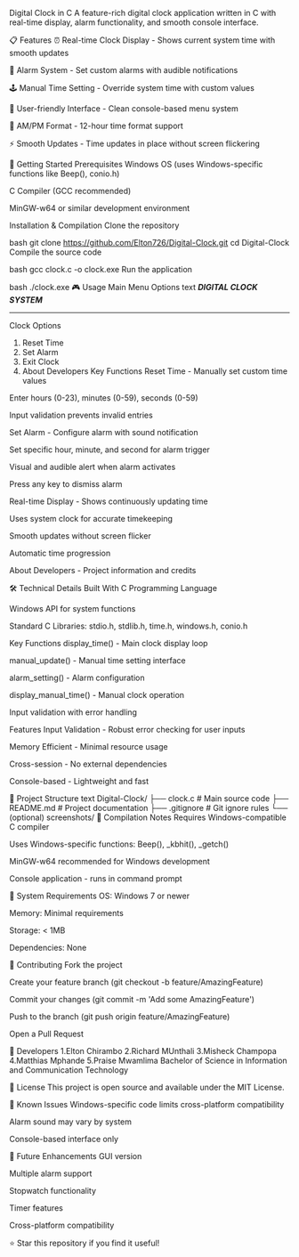 Digital Clock in C
A feature-rich digital clock application written in C with real-time display, alarm functionality, and smooth console interface.

📋 Features
⏰ Real-time Clock Display - Shows current system time with smooth updates

🔔 Alarm System - Set custom alarms with audible notifications

🕹️ Manual Time Setting - Override system time with custom values

🎯 User-friendly Interface - Clean console-based menu system

🌙 AM/PM Format - 12-hour time format support

⚡ Smooth Updates - Time updates in place without screen flickering

🚀 Getting Started
Prerequisites
Windows OS (uses Windows-specific functions like Beep(), conio.h)

C Compiler (GCC recommended)

MinGW-w64 or similar development environment

Installation & Compilation
Clone the repository

bash
git clone https://github.com/Elton726/Digital-Clock.git
cd Digital-Clock
Compile the source code

bash
gcc clock.c -o clock.exe
Run the application

bash
./clock.exe
🎮 Usage
Main Menu Options
text
*******DIGITAL CLOCK SYSTEM*******
___________________________________________________________________________________________

 Clock Options

 1. Reset Time
 2. Set Alarm
 3. Exit Clock
 4. About Developers
Key Functions
Reset Time - Manually set custom time values

Enter hours (0-23), minutes (0-59), seconds (0-59)

Input validation prevents invalid entries

Set Alarm - Configure alarm with sound notification

Set specific hour, minute, and second for alarm trigger

Visual and audible alert when alarm activates

Press any key to dismiss alarm

Real-time Display - Shows continuously updating time

Uses system clock for accurate timekeeping

Smooth updates without screen flicker

Automatic time progression

About Developers - Project information and credits

🛠️ Technical Details
Built With
C Programming Language

Windows API for system functions

Standard C Libraries: stdio.h, stdlib.h, time.h, windows.h, conio.h

Key Functions
display_time() - Main clock display loop

manual_update() - Manual time setting interface

alarm_setting() - Alarm configuration

display_manual_time() - Manual clock operation

Input validation with error handling

Features
Input Validation - Robust error checking for user inputs

Memory Efficient - Minimal resource usage

Cross-session - No external dependencies

Console-based - Lightweight and fast

📁 Project Structure
text
Digital-Clock/
├── clock.c          # Main source code
├── README.md        # Project documentation
├── .gitignore       # Git ignore rules
└── (optional) screenshots/
🔧 Compilation Notes
Requires Windows-compatible C compiler

Uses Windows-specific functions: Beep(), _kbhit(), _getch()

MinGW-w64 recommended for Windows development

Console application - runs in command prompt

🎯 System Requirements
OS: Windows 7 or newer

Memory: Minimal requirements

Storage: < 1MB

Dependencies: None

🤝 Contributing
Fork the project

Create your feature branch (git checkout -b feature/AmazingFeature)

Commit your changes (git commit -m 'Add some AmazingFeature')

Push to the branch (git push origin feature/AmazingFeature)

Open a Pull Request

👥 Developers
1.Elton Chirambo
2.Richard MUnthali
3.Misheck Champopa
4.Matthias Mphande
5.Praise Mwamlima
Bachelor of Science in Information and Communication Technology

📄 License
This project is open source and available under the MIT License.

🐛 Known Issues
Windows-specific code limits cross-platform compatibility

Alarm sound may vary by system

Console-based interface only

🔮 Future Enhancements
GUI version

Multiple alarm support

Stopwatch functionality

Timer features

Cross-platform compatibility

⭐ Star this repository if you find it useful!
